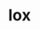 ---
category: 3-letters
denotation: null
name: lox
reference_link: https://www.etymonline.com/word/lox
root_language: null
root_name: null
title: lox
type: free
word_sums:
- respelling: lox
  sum: 'Lox + '
---